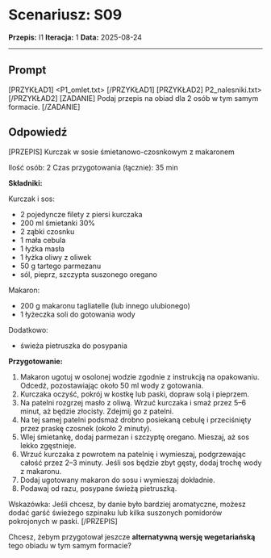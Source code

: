 ﻿# Scenariusz: S09
**Przepis:** I1
**Iteracja:** 1
**Data:** 2025-08-24

---

## Prompt
[PRZYKŁAD1] <P1_omlet.txt> [/PRZYKŁAD1] [PRZYKŁAD2] P2_nalesniki.txt> [/PRZYKŁAD2] [ZADANIE] Podaj przepis na obiad dla 2 osób w tym samym formacie. [/ZADANIE]


## Odpowiedź
\[PRZEPIS] Kurczak w sosie śmietanowo-czosnkowym z makaronem

Ilość osób: 2
Czas przygotowania (łącznie): 35 min

**Składniki:**

Kurczak i sos:

* 2 pojedyncze filety z piersi kurczaka
* 200 ml śmietanki 30%
* 2 ząbki czosnku
* 1 mała cebula
* 1 łyżka masła
* 1 łyżka oliwy z oliwek
* 50 g tartego parmezanu
* sól, pieprz, szczypta suszonego oregano

Makaron:

* 200 g makaronu tagliatelle (lub innego ulubionego)
* 1 łyżeczka soli do gotowania wody

Dodatkowo:

* świeża pietruszka do posypania

**Przygotowanie:**

1. Makaron ugotuj w osolonej wodzie zgodnie z instrukcją na opakowaniu. Odcedź, pozostawiając około 50 ml wody z gotowania.
2. Kurczaka oczyść, pokrój w kostkę lub paski, dopraw solą i pieprzem.
3. Na patelni rozgrzej masło z oliwą. Wrzuć kurczaka i smaż przez 5–6 minut, aż będzie złocisty. Zdejmij go z patelni.
4. Na tej samej patelni podsmaż drobno posiekaną cebulę i przeciśnięty przez praskę czosnek (około 2 minuty).
5. Wlej śmietankę, dodaj parmezan i szczyptę oregano. Mieszaj, aż sos lekko zgęstnieje.
6. Wrzuć kurczaka z powrotem na patelnię i wymieszaj, podgrzewając całość przez 2–3 minuty. Jeśli sos będzie zbyt gęsty, dodaj trochę wody z makaronu.
7. Dodaj ugotowany makaron do sosu i wymieszaj dokładnie.
8. Podawaj od razu, posypane świeżą pietruszką.

Wskazówka:
Jeśli chcesz, by danie było bardziej aromatyczne, możesz dodać garść świeżego szpinaku lub kilka suszonych pomidorów pokrojonych w paski. \[/PRZEPIS]

Chcesz, żebym przygotował jeszcze **alternatywną wersję wegetariańską** tego obiadu w tym samym formacie?
